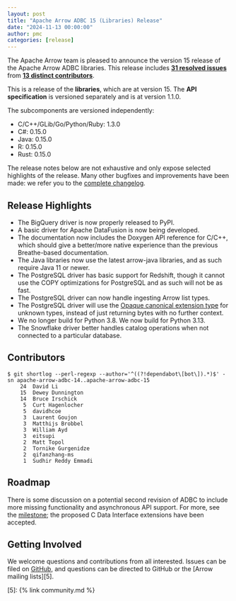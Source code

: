 ```yaml
---
layout: post
title: "Apache Arrow ADBC 15 (Libraries) Release"
date: "2024-11-13 00:00:00"
author: pmc
categories: [release]
---
```

<!--
{% comment %}
Licensed to the Apache Software Foundation (ASF) under one or more
contributor license agreements.  See the NOTICE file distributed with
this work for additional information regarding copyright ownership.
The ASF licenses this file to you under the Apache License, Version 2.0
(the "License"); you may not use this file except in compliance with
the License.  You may obtain a copy of the License at

http://www.apache.org/licenses/LICENSE-2.0

Unless required by applicable law or agreed to in writing, software
distributed under the License is distributed on an "AS IS" BASIS,
WITHOUT WARRANTIES OR CONDITIONS OF ANY KIND, either express or implied.
See the License for the specific language governing permissions and
limitations under the License.
{% endcomment %}
-->

The Apache Arrow team is pleased to announce the version 15 release 
of the Apache Arrow ADBC libraries. This release includes [**31
resolved issues**][1] from [**13 distinct contributors**][2].

This is a release of the **libraries**, which are at version
15.  The **API specification** is versioned separately and is
at version 1.1.0.

The subcomponents are versioned independently:

- C/C++/GLib/Go/Python/Ruby: 1.3.0
- C#: 0.15.0
- Java: 0.15.0
- R: 0.15.0
- Rust: 0.15.0

The release notes below are not exhaustive and only expose selected
highlights of the release. Many other bugfixes and improvements have
been made: we refer you to the [complete changelog][3].

## Release Highlights

- The BigQuery driver is now properly released to PyPI.
- A basic driver for Apache DataFusion is now being developed.
- The documentation now includes the Doxygen API reference for C/C++, which should give a better/more native experience than the previous Breathe-based documentation.
- The Java libraries now use the latest arrow-java libraries, and as such require Java 11 or newer.
- The PostgreSQL driver has basic support for Redshift, though it cannot use the COPY optimizations for PostgreSQL and as such will not be as fast.
- The PostgreSQL driver can now handle ingesting Arrow list types.
- The PostgreSQL driver will use the [Opaque canonical extension type][opaque] for unknown types, instead of just returning bytes with no further context.
- We no longer build for Python 3.8.  We now build for Python 3.13.
- The Snowflake driver better handles catalog operations when not connected to a particular database.

## Contributors

```
$ git shortlog --perl-regexp --author='^((?!dependabot\[bot\]).*)$' -sn apache-arrow-adbc-14..apache-arrow-adbc-15
    24	David Li
    15	Dewey Dunnington
    14	Bruce Irschick
     5	Curt Hagenlocher
     5	davidhcoe
     3	Laurent Goujon
     3	Matthijs Brobbel
     3	William Ayd
     3	eitsupi
     2	Matt Topol
     2	Tornike Gurgenidze
     2	qifanzhang-ms
     1	Sudhir Reddy Emmadi
```

## Roadmap

There is some discussion on a potential second revision of ADBC to include more missing functionality and asynchronous API support.  For more, see the [milestone](https://github.com/apache/arrow-adbc/milestone/8); the proposed C Data Interface extensions have been accepted.

## Getting Involved

We welcome questions and contributions from all interested.  Issues
can be filed on [GitHub][4], and questions can be directed to GitHub
or the [Arrow mailing lists][5].

[1]: https://github.com/apache/arrow-adbc/milestone/19
[2]: #contributors
[3]: https://github.com/apache/arrow-adbc/blob/apache-arrow-adbc-15/CHANGELOG.md
[4]: https://github.com/apache/arrow-adbc/issues
[5]: {% link community.md %}

[opaque]: https://arrow.apache.org/docs/format/CanonicalExtensions.html#opaque
